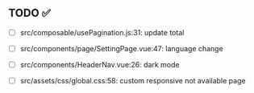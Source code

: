 ## TODO ✅

- [ ] src/composable/usePagination.js:31: update total

- [ ] src/components/page/SettingPage.vue:47: language change

- [ ] src/components/HeaderNav.vue:26: dark mode

- [ ] src/assets/css/global.css:58: custom responsive not available page
